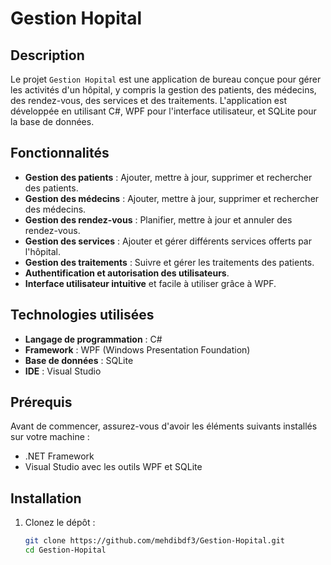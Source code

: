 # Gestion Hopital

## Description
Le projet `Gestion Hopital` est une application de bureau conçue pour gérer les activités d'un hôpital, y compris la gestion des patients, des médecins, des rendez-vous, des services et des traitements. L'application est développée en utilisant C#, WPF pour l'interface utilisateur, et SQLite pour la base de données.

## Fonctionnalités
- **Gestion des patients** : Ajouter, mettre à jour, supprimer et rechercher des patients.
- **Gestion des médecins** : Ajouter, mettre à jour, supprimer et rechercher des médecins.
- **Gestion des rendez-vous** : Planifier, mettre à jour et annuler des rendez-vous.
- **Gestion des services** : Ajouter et gérer différents services offerts par l'hôpital.
- **Gestion des traitements** : Suivre et gérer les traitements des patients.
- **Authentification et autorisation des utilisateurs**.
- **Interface utilisateur intuitive** et facile à utiliser grâce à WPF.

## Technologies utilisées
- **Langage de programmation** : C#
- **Framework** : WPF (Windows Presentation Foundation)
- **Base de données** : SQLite
- **IDE** : Visual Studio

## Prérequis
Avant de commencer, assurez-vous d'avoir les éléments suivants installés sur votre machine :
- .NET Framework
- Visual Studio avec les outils WPF et SQLite

## Installation

1. Clonez le dépôt :
   ```bash
   git clone https://github.com/mehdibdf3/Gestion-Hopital.git
   cd Gestion-Hopital

